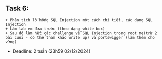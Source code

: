 ## Task 6:
    + Phân tích lổ hổng SQL Injection một cách chi tiết, các dạng SQL Injection
    + Làm lab em đưa trước (theo dạng white box)
    + Sau đó làm hết các challenge về SQL Injection trong root me(trừ 2 bài cuối - có thể tham khảo write up) và portswigger (làm thêm cho vững) 

- Deadline: 2 tuần (23h59 02/12/2024)
